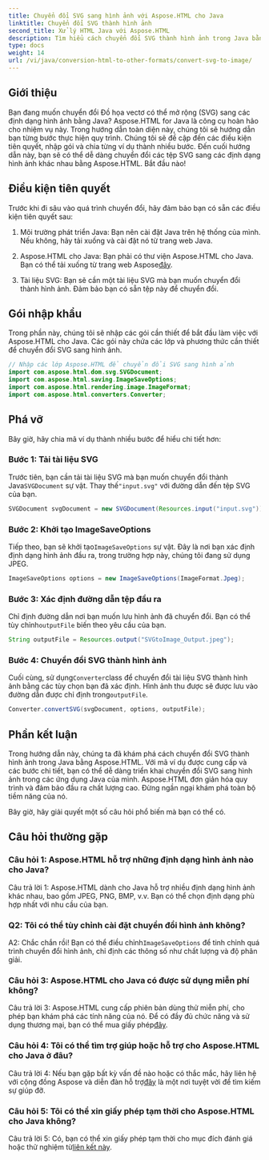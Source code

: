 ```yaml
---
title: Chuyển đổi SVG sang hình ảnh với Aspose.HTML cho Java
linktitle: Chuyển đổi SVG thành hình ảnh
second_title: Xử lý HTML Java với Aspose.HTML
description: Tìm hiểu cách chuyển đổi SVG thành hình ảnh trong Java bằng Aspose.HTML. Hướng dẫn toàn diện cho đầu ra chất lượng cao.
type: docs
weight: 14
url: /vi/java/conversion-html-to-other-formats/convert-svg-to-image/
---
```

## Giới thiệu

Bạn đang muốn chuyển đổi Đồ họa vectơ có thể mở rộng (SVG) sang các định dạng hình ảnh bằng Java? Aspose.HTML for Java là công cụ hoàn hảo cho nhiệm vụ này. Trong hướng dẫn toàn diện này, chúng tôi sẽ hướng dẫn bạn từng bước thực hiện quy trình. Chúng tôi sẽ đề cập đến các điều kiện tiên quyết, nhập gói và chia từng ví dụ thành nhiều bước. Đến cuối hướng dẫn này, bạn sẽ có thể dễ dàng chuyển đổi các tệp SVG sang các định dạng hình ảnh khác nhau bằng Aspose.HTML. Bắt đầu nào!

## Điều kiện tiên quyết

Trước khi đi sâu vào quá trình chuyển đổi, hãy đảm bảo bạn có sẵn các điều kiện tiên quyết sau:

1. Môi trường phát triển Java: Bạn nên cài đặt Java trên hệ thống của mình. Nếu không, hãy tải xuống và cài đặt nó từ trang web Java.

2.  Aspose.HTML cho Java: Bạn phải có thư viện Aspose.HTML cho Java. Bạn có thể tải xuống từ trang web Aspose[đây](https://releases.aspose.com/html/java/).

3. Tài liệu SVG: Bạn sẽ cần một tài liệu SVG mà bạn muốn chuyển đổi thành hình ảnh. Đảm bảo bạn có sẵn tệp này để chuyển đổi.

## Gói nhập khẩu

Trong phần này, chúng tôi sẽ nhập các gói cần thiết để bắt đầu làm việc với Aspose.HTML cho Java. Các gói này chứa các lớp và phương thức cần thiết để chuyển đổi SVG sang hình ảnh.

```java
// Nhập các lớp Aspose.HTML để chuyển đổi SVG sang hình ảnh
import com.aspose.html.dom.svg.SVGDocument;
import com.aspose.html.saving.ImageSaveOptions;
import com.aspose.html.rendering.image.ImageFormat;
import com.aspose.html.converters.Converter;
```

## Phá vỡ 

Bây giờ, hãy chia mã ví dụ thành nhiều bước để hiểu chi tiết hơn:

### Bước 1: Tải tài liệu SVG

 Trước tiên, bạn cần tải tài liệu SVG mà bạn muốn chuyển đổi thành Java`SVGDocument` sự vật. Thay thế`"input.svg"` với đường dẫn đến tệp SVG của bạn.

```java
SVGDocument svgDocument = new SVGDocument(Resources.input("input.svg"));
```

### Bước 2: Khởi tạo ImageSaveOptions

 Tiếp theo, bạn sẽ khởi tạo`ImageSaveOptions` sự vật. Đây là nơi bạn xác định định dạng hình ảnh đầu ra, trong trường hợp này, chúng tôi đang sử dụng JPEG.

```java
ImageSaveOptions options = new ImageSaveOptions(ImageFormat.Jpeg);
```

### Bước 3: Xác định đường dẫn tệp đầu ra

 Chỉ định đường dẫn nơi bạn muốn lưu hình ảnh đã chuyển đổi. Bạn có thể tùy chỉnh`outputFile` biến theo yêu cầu của bạn.

```java
String outputFile = Resources.output("SVGtoImage_Output.jpeg");
```

### Bước 4: Chuyển đổi SVG thành hình ảnh

 Cuối cùng, sử dụng`Converter`class để chuyển đổi tài liệu SVG thành hình ảnh bằng các tùy chọn bạn đã xác định. Hình ảnh thu được sẽ được lưu vào đường dẫn được chỉ định trong`outputFile`.

```java
Converter.convertSVG(svgDocument, options, outputFile);
```

## Phần kết luận

Trong hướng dẫn này, chúng ta đã khám phá cách chuyển đổi SVG thành hình ảnh trong Java bằng Aspose.HTML. Với mã ví dụ được cung cấp và các bước chi tiết, bạn có thể dễ dàng triển khai chuyển đổi SVG sang hình ảnh trong các ứng dụng Java của mình. Aspose.HTML đơn giản hóa quy trình và đảm bảo đầu ra chất lượng cao. Đừng ngần ngại khám phá toàn bộ tiềm năng của nó.

Bây giờ, hãy giải quyết một số câu hỏi phổ biến mà bạn có thể có.

## Câu hỏi thường gặp

### Câu hỏi 1: Aspose.HTML hỗ trợ những định dạng hình ảnh nào cho Java?

Câu trả lời 1: Aspose.HTML dành cho Java hỗ trợ nhiều định dạng hình ảnh khác nhau, bao gồm JPEG, PNG, BMP, v.v. Bạn có thể chọn định dạng phù hợp nhất với nhu cầu của bạn.

### Q2: Tôi có thể tùy chỉnh cài đặt chuyển đổi hình ảnh không?

 A2: Chắc chắn rồi! Bạn có thể điều chỉnh`ImageSaveOptions` để tinh chỉnh quá trình chuyển đổi hình ảnh, chỉ định các thông số như chất lượng và độ phân giải.

### Câu hỏi 3: Aspose.HTML cho Java có được sử dụng miễn phí không?

Câu trả lời 3: Aspose.HTML cung cấp phiên bản dùng thử miễn phí, cho phép bạn khám phá các tính năng của nó. Để có đầy đủ chức năng và sử dụng thương mại, bạn có thể mua giấy phép[đây](https://purchase.aspose.com/buy).

### Câu hỏi 4: Tôi có thể tìm trợ giúp hoặc hỗ trợ cho Aspose.HTML cho Java ở đâu?

 Câu trả lời 4: Nếu bạn gặp bất kỳ vấn đề nào hoặc có thắc mắc, hãy liên hệ với cộng đồng Aspose và diễn đàn hỗ trợ[đây](https://forum.aspose.com/) là một nơi tuyệt vời để tìm kiếm sự giúp đỡ.

### Câu hỏi 5: Tôi có thể xin giấy phép tạm thời cho Aspose.HTML cho Java không?

 Câu trả lời 5: Có, bạn có thể xin giấy phép tạm thời cho mục đích đánh giá hoặc thử nghiệm từ[liên kết này](https://purchase.aspose.com/temporary-license/).